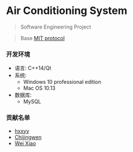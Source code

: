 ﻿# Air Conditioning System

> Software Engineering Project

> Base [MIT protocol](https://github.com/hxxyy/air-conditioning-system/blob/master/LICENSE)

### 开发环境
* 语言: C++14/Qt
* 系统:
    * Windows 10 professional edition
    * Mac OS 10.13
* 数据库:
    * MySQL

    
### 贡献名单
* [hxxyy](https://github.com/hxxyy)
* [Chijingwen](https://github.com/Chijingwen)
* [Wei Xiao](https://github.com/awybupt)

